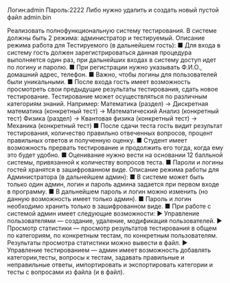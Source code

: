 Логин:admin
Пароль:2222
Либо нужно удалить и создать новый пустой файл admin.bin

Реализовать полнофункциональную систему тестирования.
В системе должны быть 2 режима: администратор и тестируемый.
Описание режима работа для Тестируемого (в дальнейшем гость):
■ Для входа в систему гость должен зарегистрироваться данная процедура
выполняется один раз, при дальнейших входах в систему доступ идет по логину
и паролю.
■ При регистрации нужно указывать Ф.И.О., домашний адрес, телефон.
■ Важно, чтобы логины для пользователей были уникальными.
■ После входа гость имеет возможность просмотреть свои предыдущие
результаты тестирования, сдать новое тестирование. Тестирование может
осуществляться по различным категориям знаний.
Например:
Математика (раздел) ->
Дискретная математика (конкретный тест) ->
Математический Анализ (конкретный тест)
Физика (раздел) ->
Квантовая физика (конкретный тест) ->
Механика (конкретный тест)
■ После сдачи теста гость видит результат тестирования, количество правильно
отвеченных вопросов, процент правильных ответов и полученную оценку.
■ Студент имеет возможность прервать тестирование и продолжить его тогда,
когда ему это будет удобно.
■ Оценивание нужно вести на основании 12 балльной системы, привязанной к
количеству вопросов теста.
■ Пароли и логины гостей хранятся в зашифрованном виде.
Описание режима работы для Администратора (в дальнейшем админ):
■ В системе может быть только один админ, логин и пароль админа задается при
первом входе в программу.
■ В дальнейшем пароль и логин можно изменить (но данную возможность имеет
только админ).
■ Пароль и логин необходимо хранить только в зашифрованном виде.
■ При работе с системой админ имеет следующие возможности:
▶ Управление пользователями — создание, удаление, модификация
пользователей.
▶ Просмотр статистики — просмотр результатов тестирования в общем по
категориям, по конкретным тестам, по конкретным пользователям. Результаты
просмотра статистики можно вывести в файл.
▶ Управление тестированием — админ имеет возможность добавлять
категории,тесты, вопросы к тестам, задавать правильные и неправильные
ответы, импортировать и экспортировать категории и тесты с вопросами из
файла (и в файл).
